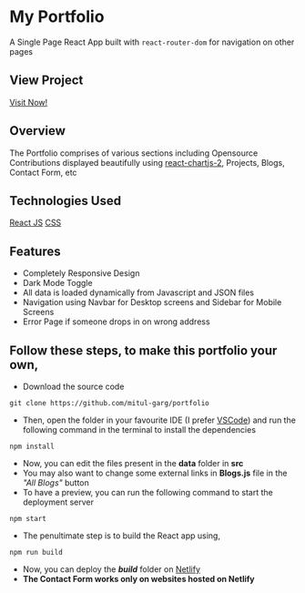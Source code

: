 # My Portfolio

A Single Page React App built with `react-router-dom` for navigation on other pages

## View Project

[Visit Now!](https://mitulgarg.live)

## Overview

The Portfolio comprises of various sections including Opensource Contributions displayed beautifully using [react-chartjs-2](https://www.npmjs.com/package/react-chartjs-2), Projects, Blogs, Contact Form, etc

## Technologies Used

[React JS](https://reactjs.org/)
[CSS](https://developer.mozilla.org/en-US/docs/Web/CSS)

## Features

- Completely Responsive Design
- Dark Mode Toggle
- All data is loaded dynamically from Javascript and JSON files
- Navigation using Navbar for Desktop screens and Sidebar for Mobile Screens
- Error Page if someone drops in on wrong address

## Follow these steps, to make this portfolio your own,

- Download the source code

```
git clone https://github.com/mitul-garg/portfolio
```

- Then, open the folder in your favourite IDE (I prefer [VSCode](https://code.visualstudio.com/download)) and run the following command in the terminal to install the dependencies

```
npm install
```

- Now, you can edit the files present in the **data** folder in **src**
- You may also want to change some external links in **Blogs.js** file in the _"All Blogs"_ button
- To have a preview, you can run the following command to start the deployment server

```
npm start
```

- The penultimate step is to build the React app using,

```
npm run build
```

- Now, you can deploy the **_build_** folder on [Netlify](https://www.netlify.com/)
- **The Contact Form works only on websites hosted on Netlify**
